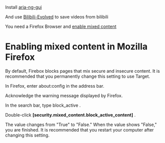 Install [aria-ng-gui](https://github.com/Xmader/aria-ng-gui)

And use [Bilibili-Evolved](https://github.com/the1812/Bilibili-Evolved) to save videos from bilibili

You need a Firefox Browser and [enable mixed content](https://docs.adobe.com/content/help/en/target/using/experiences/vec/troubleshoot-composer/mixed-content.html)

# Enabling mixed content in Mozilla Firefox #

By default, Firebox blocks pages that mix secure and insecure content. It is recommended that you permanently change this setting to use Target.

In Firefox, enter about:config in the address bar.

Acknowledge the warning message displayed by Firefox.

In the search bar, type block_active .

Double-click **[security.mixed_content.block_active_content]** .

The value changes from "True" to "False." When the value shows "False," you are finished. It is recommended that you restart your computer after changing this setting.
